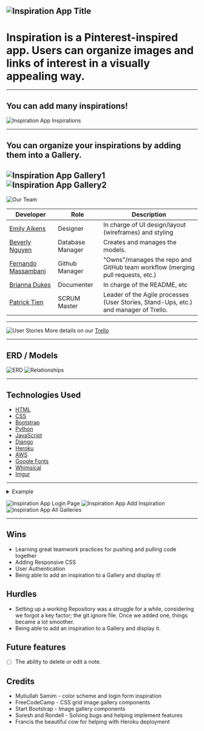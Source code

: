 ![Inspiration App Title](https://imgur.com/doH7LHA.png)
---
# Inspiration is a Pinterest-inspired app. Users can organize images and links of interest in a visually appealing way.
---
## You can add many inspirations!
![Inspiration App Inspirations](https://imgur.com/umrXFll.png)

---

## You can organize your inspirations by adding them into a Gallery.

![Inspiration App Gallery1](https://imgur.com/91wg9yo.png)
![Inspiration App Gallery2](https://imgur.com/eQTdrVE.png)
---

![Our Team](https://imgur.com/KNrvJVa.png)

| Developer | Role | Description |
| ------ | ------ | ------ |
| [Emily Aikens](https://github.com/emilyaikens) | Designer | In charge of UI design/layout (wireframes) and styling |
| [Beverly Nguyen](https://github.com/heyitsmebev) | Database Manager | Creates and manages the models. |
| [Fernando Massambani](https://github.com/fernando-massa) | Github Manager | "Owns"/manages the repo and GitHub team workflow (merging pull requests, etc.) |
| [Brianna Dukes](https://github.com/BDukesuwu) | Documenter | In charge of the README, etc |
| [Patrick Tien](https://github.com/CPTien) | SCRUM Master | Leader of the Agile processes (User Stories, Stand-Ups, etc.) and manager of Trello. |

---

![User Stories](https://imgur.com/A5O2hpU.png)
More details on our [Trello](https://trello.com/b/tNdKNxmT/ronderllers)

---

## ERD / Models
![ERD](https://imgur.com/v2jFi85.png)
![Relationships](https://imgur.com/HzT0qhU.png)

---

## Technologies Used

- [HTML](https://www.w3schools.com/html/)
- [CSS](https://www.w3schools.com/cssref/)
- [Bootstrap](https://bootstrap.build/app)
- [Python](https://www.python.org/about/)
- [JavaScript](https://developer.mozilla.org/en-US/)
- [Django](https://www.djangoproject.com/start/overview/)
- [Heroku](https://www.heroku.com/home)
- [AWS](https://aws.amazon.com/)
- [Google Fonts](https://fonts.google.com/)
- [Whimsical](https://whimsical.com/)
- [Imgur](https://imgur.com/)

---

<details>
<summary>Example</summary>
<img src="https://imgur.com/bgMf3wY.png" width="500">
<img src="https://imgur.com/5uuWlJG.png" width="500">
</details>

![Inspiration App Login Page](https://imgur.com/bgMf3wY.png)
![Inspiration App Add Inspiration](https://imgur.com/5uuWlJG.png)
![Inspiration App All Galleries](https://imgur.com/eaCIG4Y.png)

---

## Wins
- Learning great teamwork practices for pushing and pulling code together
- Adding Responsive CSS
- User Authentication
- Being able to add an inspiration to a Gallery and display it!


## Hurdles
- Setting up a working Repository was a struggle for a while, considering we forgot a key factor; the git.ignore file. Once we added one, things became a lot smoother.
- Being able to add an inspiration to a Gallery and display it.

## Future features

- [ ] The ability to delete or edit a note.

## Credits
- Mutiullah Samim - color scheme and login form inspiration
- FreeCodeCamp - CSS grid image gallery components
- Start Bootstrap - Image gallery components
- Suresh and Rondell - Solving bugs and helping implement features
- Francis the beautiful cow for helping with Heroku deployment
